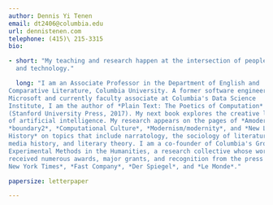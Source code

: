 ```yaml
---
author: Dennis Yi Tenen
email: dt2406@columbia.edu
url: dennistenen.com
telephone: (415)\ 215-3315
bio:

- short: "My teaching and research happen at the intersection of people, texts,
  and technology."

  long: "I am an Associate Professor in the Department of English and
Comparative Literature, Columbia University. A former software engineer at
Microsoft and currently faculty associate at Columbia's Data Science
Institute, I am the author of *Plain Text: The Poetics of Computation*
(Stanford University Press, 2017). My next book explores the creative limits
of artificial intelligence. My research appears on the pages of *Amodern*,
*boundary2*, *Computational Culture*, *Modernism/modernity*, and *New Literary
History* on topics that include narratology, the sociology of literature,
media history, and literary theory. I am a co-founder of Columbia's Group for
Experimental Methods in the Humanities, a research collective whose work has
received numerous awards, major grants, and recognition from the press in *The
New York Times*, *Fast Company*, *Der Spiegel*, and *Le Monde*."

papersize: letterpaper

---
```


